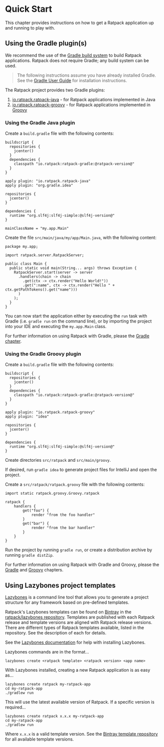 # Quick Start

This chapter provides instructions on how to get a Ratpack application up and running to play with.

## Using the Gradle plugin(s)

We recommend the use of the [Gradle build system](http:///www.gradle.org) to build Ratpack applications.
Ratpack does not require Gradle; any build system can be used.

> The following instructions assume you have already installed Gradle.
> See the [Gradle User Guide](http://www.gradle.org/docs/current/userguide/installation.html) for installation instructions.

The Ratpack project provides two Gradle plugins:

1. [io.ratpack.ratpack-java](http://plugins.gradle.org/plugin/io.ratpack.ratpack-java) - for Ratpack applications implemented in Java
2. [io.ratpack.ratpack-groovy](http://plugins.gradle.org/plugin/io.ratpack.ratpack-groovy)  - for Ratpack applications implemented in [Groovy](http://groovy-lang.org)
 
### Using the Gradle Java plugin

Create a `build.gradle` file with the following contents:

```language-groovy gradle
buildscript {
  repositories {
    jcenter()
  }
  dependencies {
    classpath "io.ratpack:ratpack-gradle:@ratpack-version@"
  }
}

apply plugin: "io.ratpack.ratpack-java"
apply plugin: "org.gradle.idea"

repositories {
  jcenter()
}

dependencies {
  runtime "org.slf4j:slf4j-simple:@slf4j-version@"
}

mainClassName = "my.app.Main"
```

Create the file `src/main/java/my/app/Main.java`, with the following content:

```language-java main
package my.app;

import ratpack.server.RatpackServer;

public class Main {
  public static void main(String... args) throws Exception {
    RatpackServer.start(server -> server 
      .handlers(chain -> chain
        .get(ctx -> ctx.render("Hello World!"))
        .get(":name", ctx -> ctx.render("Hello " + ctx.getPathTokens().get("name")))     
      )
    );
  }
}
```

You can now start the application either by executing the `run` task with Gradle (i.e. `gradle run` on the command line),
or by importing the project into your IDE and executing the `my.app.Main` class.

For further information on using Ratpack with Gradle, please the [Gradle chapter](gradle.html).

### Using the Gradle Groovy plugin

Create a `build.gradle` file with the following contents:

```language-groovy gradle
buildscript {
  repositories {
    jcenter()
  }
  dependencies {
    classpath "io.ratpack:ratpack-gradle:@ratpack-version@"
  }
}

apply plugin: "io.ratpack.ratpack-groovy"
apply plugin: "idea"

repositories {
  jcenter()
}

dependencies {
  runtime "org.slf4j:slf4j-simple:@slf4j-version@"
}
```

Create directories `src/ratpack` and `src/main/groovy`.

If desired, run `gradle idea` to generate project files for IntelliJ and open the project.

Create a `src/ratpack/ratpack.groovy` file with the following contents:

```language-groovy
import static ratpack.groovy.Groovy.ratpack

ratpack {
    handlers {
        get("foo") {
            render "from the foo handler"
        }
        get("bar") {
            render "from the bar handler"
        }
    }
}
```

Run the project by running `gradle run`, or create a distribution archive by running `gradle distZip`.

For further information on using Ratpack with Gradle and Groovy, please the [Gradle](gradle.html) and [Groovy](groovy.html) chapters.

## Using Lazybones project templates

[Lazybones](https://github.com/pledbrook/lazybones) is a command line tool that allows you to generate a project structure for any framework based on pre-defined templates.

Ratpack's Lazybones templates can be found on [Bintray](https://bintray.com) in the [ratpack/lazybones repository](https://bintray.com/ratpack/lazybones).
Templates are published with each Ratpack release and template versions are aligned with Ratpack release versions.
There are different types of Ratpack templates available, listed in the repository.
See the description of each for details.

See the [Lazybones documentation](https://github.com/pledbrook/lazybones#running-it) for help with installing Lazybones.

Lazybones commands are in the format...

```language-bash
lazybones create <ratpack template> <ratpack version> <app name>
```

With Lazybones installed, creating a new Ratpack application is as easy as…

```language-bash
lazybones create ratpack my-ratpack-app
cd my-ratpack-app
./gradlew run
```

This will use the latest available version of Ratpack.
If a specific version is required…

```language-bash
lazybones create ratpack x.x.x my-ratpack-app
cd my-ratpack-app
./gradlew run
```

Where `x.x.x` is a valid template version.  See the [Bintray template repository](https://bintray.com/ratpack/lazybones/ratpack-template/view) for all available template versions.
